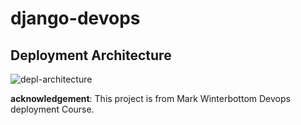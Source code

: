 # django-devops

## Deployment Architecture


![depl-architecture](https://drive.google.com/file/d/1hQV63XTiD1dgMmGFZCYNJvqpfL3_Ixos/view)


**acknowledgement**: This project is from Mark Winterbottom Devops deployment Course.
